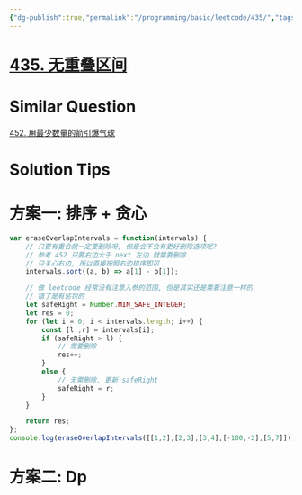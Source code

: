 ```yaml
---
{"dg-publish":true,"permalink":"/programming/basic/leetcode/435/","tags":["leetcode/greedy-algorithm","leetcode/math/interval","leetcode/dp","leetcode/unsolved"]}
---
```



# [435. 无重叠区间](https://leetcode.cn/problems/non-overlapping-intervals/)

# Similar Question

[452. 用最少数量的箭引爆气球](452.%20用最少数量的箭引爆气球.md)

# Solution Tips

# 方案一: 排序 + 贪心

```js
var eraseOverlapIntervals = function(intervals) {
    // 只要有重合就一定要删除呀, 但是会不会有更好删除选项呢?
    // 参考 452 只要右边大于 next 左边 就需要删除
    // 只关心右边, 所以直接按照右边排序即可
    intervals.sort((a, b) => a[1] - b[1]);

    // 做 leetcode 经常没有注意入参的范围, 但是其实还是需要注意一样的
    // 错了是有惩罚的
    let safeRight = Number.MIN_SAFE_INTEGER;
    let res = 0;
    for (let i = 0; i < intervals.length; i++) {
        const [l ,r] = intervals[i];
        if (safeRight > l) {
            // 需要删除
            res++;
        }
        else {
            // 无需删除, 更新 safeRight
            safeRight = r;
        }
    }

    return res;
};
console.log(eraseOverlapIntervals([[1,2],[2,3],[3,4],[-100,-2],[5,7]]))
```

# 方案二: Dp
